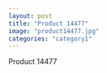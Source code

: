 ```yaml
---
layout: post
title: "Product 14477"
image: "product14477.jpg"
categories: "category1"
---
```

Product 14477
